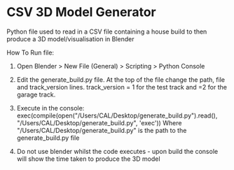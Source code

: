 # CSV 3D Model Generator
Python file used to read in a CSV file containing a house build to then produce a 3D model/visualisation in Blender

How To Run file:

1) Open Blender > New File (General) > Scripting > Python Console

2) Edit the generate_build.py file. At the top of the file change the path, file and track_version lines. track_version = 1 for the test track and =2 for the garage track.

3) Execute in the console:  exec(compile(open("/Users/CAL/Desktop/generate_build.py").read(), "/Users/CAL/Desktop/generate_build.py", 'exec'))
   Where "/Users/CAL/Desktop/generate_build.py" is the path to the generate_build.py file

4) Do not use blender whilst the code executes - upon build the console will show the time taken to produce the 3D model
